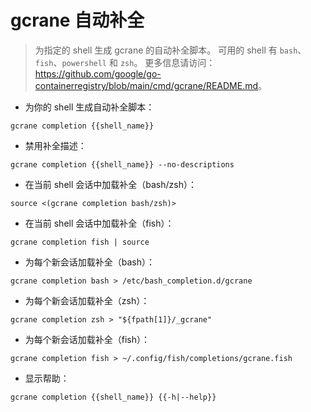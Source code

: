 # gcrane 自动补全

> 为指定的 shell 生成 gcrane 的自动补全脚本。
> 可用的 shell 有 `bash`、`fish`、`powershell` 和 `zsh`。
> 更多信息请访问：<https://github.com/google/go-containerregistry/blob/main/cmd/gcrane/README.md>。

- 为你的 shell 生成自动补全脚本：

`gcrane completion {{shell_name}}`

- 禁用补全描述：

`gcrane completion {{shell_name}} --no-descriptions`

- 在当前 shell 会话中加载补全（bash/zsh）：

`source <(gcrane completion bash/zsh)>`

- 在当前 shell 会话中加载补全（fish）：

`gcrane completion fish | source`

- 为每个新会话加载补全（bash）：

`gcrane completion bash > /etc/bash_completion.d/gcrane`

- 为每个新会话加载补全（zsh）：

`gcrane completion zsh > "${fpath[1]}/_gcrane"`

- 为每个新会话加载补全（fish）：

`gcrane completion fish > ~/.config/fish/completions/gcrane.fish`

- 显示帮助：

`gcrane completion {{shell_name}} {{-h|--help}}`